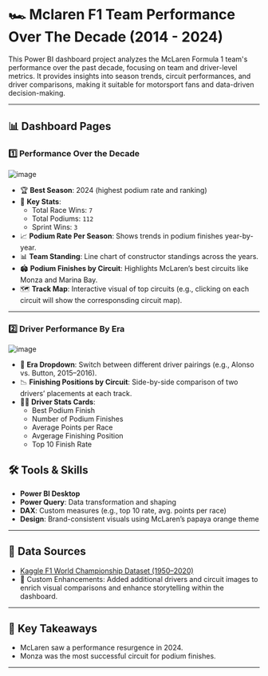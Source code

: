 # 🏎️ Mclaren F1 Team Performance Over The Decade (2014 - 2024)
This Power BI dashboard project analyzes the McLaren Formula 1 team's performance over the past decade, focusing on team and driver-level metrics. It provides insights into season trends, circuit performances, and driver comparisons, making it suitable for motorsport fans and data-driven decision-making.

---

## 📊 Dashboard Pages
### 1️⃣ Performance Over the Decade
![image](https://github.com/user-attachments/assets/551d1ebb-3211-414b-a86d-d2886a47dbb4)

- 🏆 **Best Season**: 2024 (highest podium rate and ranking)
- 🏁 **Key Stats**:
  - Total Race Wins: `7`
  - Total Podiums: `112`
  - Sprint Wins: `3`
- 📈 **Podium Rate Per Season**: Shows trends in podium finishes year-by-year.
- 📊 **Team Standing**: Line chart of constructor standings across the years.
- 🏟️ **Podium Finishes by Circuit**: Highlights McLaren’s best circuits like Monza and Marina Bay.
- 🗺️ **Track Map**: Interactive visual of top circuits (e.g., clicking on each circuit will show the corresponsding circuit map).

---
### 2️⃣ Driver Performance By Era
![image](https://github.com/user-attachments/assets/40506eec-d8de-408c-b8ef-e793c94c6e85)

- 🔄 **Era Dropdown**: Switch between different driver pairings (e.g., Alonso vs. Button, 2015–2016).
- 📉 **Finishing Positions by Circuit**: Side-by-side comparison of two drivers’ placements at each track.
- 🧍‍♂️ **Driver Stats Cards**:
  - Best Podium Finish
  - Number of Podium Finishes
  - Average Points per Race
  - Avgerage Finishing Position
  - Top 10 Finish Rate



## 🛠️ Tools & Skills

- **Power BI Desktop**
- **Power Query**: Data transformation and shaping
- **DAX**: Custom measures (e.g., top 10 rate, avg. points per race)
- **Design**: Brand-consistent visuals using McLaren’s papaya orange theme

---

## 📂 Data Sources

- [Kaggle F1 World Championship Dataset (1950–2020)](https://www.kaggle.com/datasets/rohanrao/formula-1-world-championship-1950-2020)
- 🧾 Custom Enhancements: Added additional drivers and circuit images to enrich visual comparisons and enhance storytelling within the dashboard.

---

## 📌 Key Takeaways

- McLaren saw a performance resurgence in 2024.
- Monza was the most successful circuit for podium finishes.

---
